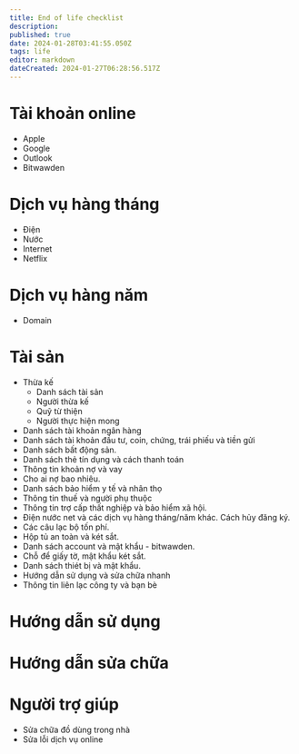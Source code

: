 ```yaml
---
title: End of life checklist
description: 
published: true
date: 2024-01-28T03:41:55.050Z
tags: life
editor: markdown
dateCreated: 2024-01-27T06:28:56.517Z
---
```


# Tài khoản online
- Apple
- Google
- Outlook
- Bitwawden

# Dịch vụ hàng tháng
- Điện
- Nước
- Internet
- Netflix

# Dịch vụ hàng năm
- Domain

# Tài sản
- Thừa kế
	- Danh sách tài sản
	- Người thừa kế
	- Quỹ từ thiện
	- Người thực hiện mong
- Danh sách tài khoản ngân hàng
- Danh sách tài khoản đầu tư, coin, chứng, trái phiếu và tiền gửi
- Danh sách bất động sản.
- Danh sách thẻ tín dụng và cách thanh toán
- Thông tin khoản nợ và vay
- Cho ai nợ bao nhiêu.
- Danh sách bảo hiểm y tế và nhân thọ
- Thông tin thuế và người phụ thuộc
- Thông tin trợ cấp thất nghiệp và bảo hiểm xã hội.
- Điện nước net và các dịch vụ hàng tháng/năm khác. Cách hủy đăng ký.
- Các câu lạc bộ tốn phí.
- Hộp tủ an toàn và két sắt.
- Danh sách account và mật khẩu - bitwawden.
- Chỗ để giấy tờ, mật khẩu két sắt.
- Danh sách thiét bị và mật khẩu.
- Hướng dẫn sử dụng và sửa chữa nhanh
- Thông tin liên lạc công ty và bạn bè

# Hướng dẫn sử dụng

# Hướng dẫn sửa chữa

# Người trợ giúp
- Sửa chữa đồ dùng trong nhà
- Sửa lỗi dịch vụ online